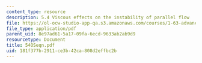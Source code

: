 ```yaml
---
content_type: resource
description: 5.4 Viscous effects on the instability of parallel flow
file: https://ol-ocw-studio-app-qa.s3.amazonaws.com/courses/1-63-advanced-fluid-dynamics-of-the-environment-fall-2002/181f377b2911ce3b42ca808d2effbc2b_54OSeqn.pdf
file_type: application/pdf
parent_uid: 8e97ad61-5a17-09fa-6ecd-9633ab2ab9d9
resourcetype: Document
title: 54OSeqn.pdf
uid: 181f377b-2911-ce3b-42ca-808d2effbc2b
---
```


